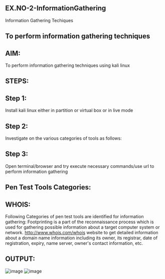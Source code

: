 ## EX.NO-2-InformationGathering

Information Gathering Techiques

## To perform information gathering techniques
## AIM:
To perform information gathering techniques using kali linux
## STEPS:
## Step 1:
Install kali linux either in partition or virtual box or in live mode

## Step 2:
Investigate on the various categories of tools as follows:

## Step 3:
Open terminal/browser and try execute necessary commands/use url to perform information gathering

## Pen Test Tools Categories:

## WHOIS:

Following Categories of pen test tools are identified for information gathering: Footprinting is a part of the reconnaissance process which is used for gathering possible information about a target computer system or network. http://www.whois.com/whois website to get detailed information about a domain name information including its owner, its registrar, date of registration, expiry, name server, owner's contact information, etc.

## OUTPUT:
![image](https://github.com/user-attachments/assets/da633ac2-93d6-4b3b-9cac-0b1e46366690)
![image](https://github.com/user-attachments/assets/a45fb261-a140-4d45-a84f-16a47752737a)








